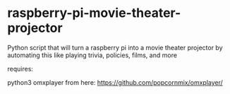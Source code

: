 # raspberry-pi-movie-theater-projector
Python script that will turn a raspberry pi into a movie theater projector by automating this like playing trivia, policies, films, and more


requires:

python3
omxplayer from here: https://github.com/popcornmix/omxplayer/
